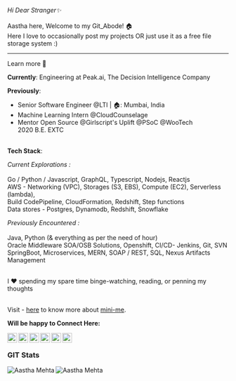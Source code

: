 
_Hi Dear Stranger✨_  <br><br>
Aastha here, Welcome to my Git_Abode! 🏠<br>
Here I love to occasionally post my projects OR just use it as a free file storage system :) <br>
<hr>

Learn more 💬

**Currently**: Engineering at Peak.ai, The Decision Intelligence Company

**Previously**: 
- Senior Software Engineer @LTI | 🏠: Mumbai, India 
- Machine Learning Intern @CloudCounselage 
- Mentor Open Source @Girlscript's Uplift @PSoC @WooTech <br> 2020 B.E. EXTC<br><br>

**Tech Stack**: 
<br>

_Current Explorations :_ <br><br>
Go / Python / Javascript, GraphQL, Typescript, Nodejs, Reactjs <br> 
AWS - Networking (VPC), Storages (S3, EBS), Compute (EC2), Serverless (lambda), <br>
Build CodePipeline, CloudFormation, Redshift, Step functions <br>
Data stores - Postgres, Dynamodb, Redshift, Snowflake <br>

_Previously Encountered :_ <br><br>
Java, Python (& everything as per the need of hour) <br> 
Oracle Middleware SOA/OSB Solutions, Openshift, CI/CD- Jenkins, Git, SVN <br>
SpringBoot, Microservices, MERN, SOAP / REST, SQL, Nexus Artifacts Management <br><br>

I :heart: spending my spare time binge-watching, reading, or penning my thoughts <br><br>

Visit - [here](https://medium.com/@aasthatecho/first-blogger-blog-faqs-about-me-d4b54ca9268b) to know more about [mini-me]().<br>

**Will be happy to Connect Here:**

<a href="https://linkedin.com/in/AasthaMehtaTech">
  <img align="left" alt="Aastha's Linkdein" width="22px" src="https://cdn.jsdelivr.net/npm/simple-icons@v3/icons/linkedin.svg" />
</a>
<a href="https://github.com/AasthaMehtaTech">
  <img align="left" alt="Aastha's Github" width="22px" src="https://cdn.jsdelivr.net/npm/simple-icons@v3/icons/github.svg" />
</a>
<a href="https://medium.com/@aasthatecho/">
<img align="left" alt="Aastha's Medium" width="22px" src="https://cdn.jsdelivr.net/npm/simple-icons@v3/icons/medium.svg" />
</a>
<a href="https://t.me/AasthaMe">
  <img align="left" alt="Aastha's Telegram" width="22px" src="https://cdn.jsdelivr.net/npm/simple-icons@v3/icons/telegram.svg" />
</a>
<a href="https://www.instagram.com/aastha_mehta_/">
  <img align="left" alt="Aastha's Instagram" width="22px" src="https://cdn.jsdelivr.net/npm/simple-icons@v3/icons/instagram.svg" />
</a>
<a href="https://www.quora.com/profile/Aastha-Mehta-11">
  <img align="left" alt="Aastha's Facebook" width="22px" src="https://cdn.jsdelivr.net/npm/simple-icons@v3/icons/quora.svg" />
</a><br>

### GIT Stats
<img align="left" src="https://github-readme-stats.vercel.app/api/top-langs/?username=AasthaMehtaTech&layout=compact&hide=html&theme=radical" alt="Aastha Mehta" />
<img align="left" src="https://github-readme-stats.vercel.app/api?username=AasthaMehtaTech&show_icons=true&theme=radical" alt="Aastha Mehta" /><br>
